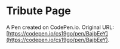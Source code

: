 # Tribute Page

A Pen created on CodePen.io. Original URL: [https://codepen.io/cs19go/pen/BajbEeY](https://codepen.io/cs19go/pen/BajbEeY).


